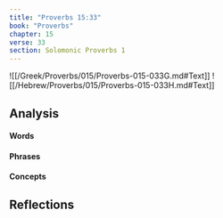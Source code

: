 ```yaml
---
title: "Proverbs 15:33"
book: "Proverbs"
chapter: 15
verse: 33
section: Solomonic Proverbs 1
---
```

![[/Greek/Proverbs/015/Proverbs-015-033G.md#Text]]
![[/Hebrew/Proverbs/015/Proverbs-015-033H.md#Text]]

## Analysis

#### Words

#### Phrases

#### Concepts

## Reflections
